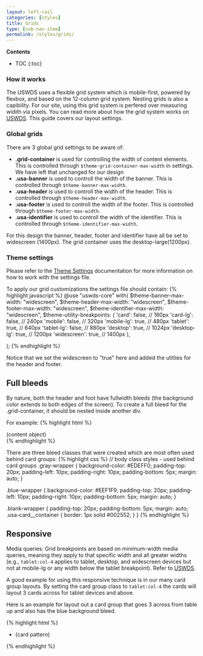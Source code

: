 ```yaml
---
layout: left-rail
categories: [styles]
title: Grids
type: [sub-nav-item]
permalink: /styles/grids/
---
```


__Contents__
* TOC
{:toc}

### How it works
The USWDS uses a flexible grid system which is mobile-first, powered by flexbox, and based on the 12-column grid system. Nesting grids is also a capibility. For our site, using this grid system is perfered over measuring widith via pixels. You can read more about how the grid system works on [USWDS](https://designsystem.digital.gov/utilities/layout-grid). This guide covers our layout settings.

### Global grids
There are 3 global grid settings to be aware of:
- __.grid-container__ is used for controlling the width of content elements. This is controlled through `$theme-grid-container-max-width` in settings. We have left that unchanged for our design
- __.usa-banner__ is used to controll the width of the banner. This is controlled through `$theme-banner-max-width`.
- __.usa-header__ is used to controll the width of the header. This is controlled through `$theme-header-max-width`.
- __.usa-footer__ is used to controll the width of the footer. This is controlled through `$theme-footer-max-width`.
- __.usa-identifier__ is used to controll the width of the identifier. This is controlled through `$theme-identifier-max-width`.

For this design the banner, header, footer and identifier have all be set to widescreen (1400px). The grid container uses the desktop-large(1200px).

### Theme settings
Please refer to the [Theme Settings](https://designsystem.digital.gov/documentation/settings) documentation for more information on how to work with the settings file.

To apply our grid customizations the settings file should contain:
{% highlight javascript %}
@use "uswds-core" with(
    $theme-banner-max-width: "widescreen",
    $theme-header-max-width: "widescreen",
    $theme-footer-max-width: "widescreen",
    $theme-identifier-max-width: "widescreen",
    $theme-utility-breakpoints: (
                'card': false,   // 160px
                'card-lg': false,   // 240px
                'mobile': false,   // 320px
                'mobile-lg': true,    // 480px
                'tablet': true,    // 640px
                'tablet-lg': false,   // 880px
                'desktop': true,    // 1024px
                'desktop-lg': true,   // 1200px
                'widescreen': true,   // 1400px
        ),

);
{% endhighlight %}

Notice that we set the widescreen to "true" here and added the utitlies for the header and footer.

## Full bleeds
By nature, both the header and foot have fullwidth bleeds (the background color extends to both edges of the screen).
To create a full bleed for the .grid-container, it should be nested inside another div.

For example:
{% highlight html %}
<div class="blue-wrapper">
  <div class="grid-container">
    (content object)
  </div>
<div>
{% endhighlight %}

There are three bleed classes that were created which are most often used behind card groups:
{% highlight css %}
  // body class styles - used behind card groups
  .gray-wrapper {
      background-color: #EDEFF0;
      padding-top: 20px;
      padding-left: 10px;
      padding-right: 10px;
      padding-bottom: 5px;
      margin: auto;
  }

  .blue-wrapper {
      background-color: #EEF1F9;
      padding-top: 20px;
      padding-left: 10px;
      padding-right: 10px;
      padding-bottom: 5px;
      margin: auto;
  }

  .blank-wrapper {
      padding-top: 20px;
      padding-bottom: 5px;
      margin: auto;
      .usa-card__container {
          border: 1px solid #002552;
      }
  }
{% endhighlight %}

## Responsive
Media queries: Grid breakpoints are based on minimum-width media queries, meaning they apply to that specific width and all greater widths (e.g., `tablet:col-4` applies to tablet, desktop, and widescreen devices but not at mobile-lg or any width below the tablet breakpoint). Refer to [USWDS](https://designsystem.digital.gov/utilities/layout-grid/#additional-functionality-2).

A good example for using this responsive technique is in our many card group layouts. By setting the card group class to `tablet:col-4` the cards will layout 3 cards across for tablet devices and above.

Here is an example for layout out a card group that goes 3 across from table up and also has the blue background bleed.

{% highlight html %}
<div class="blue-wrapper">
    <div class="grid-container">
      <ul class="usa-card-group">
        <li class="tablet:grid-col-4 usa-card">
          (card pattern)
        </li>
      </ul>
    </div>
  </div>
{% endhighlight %}